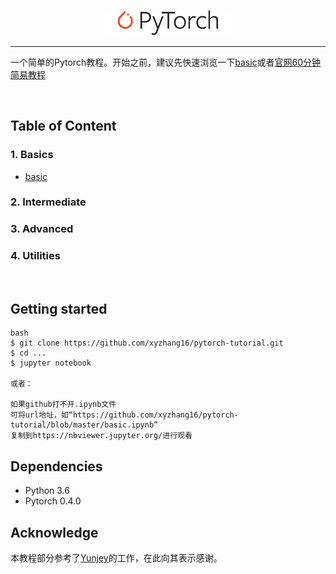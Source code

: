 <p align="center"><img width="40%" src="logo/pytorch_logo.svg" /></p>

-------------------------------------------------------------------------

一个简单的Pytorch教程。开始之前，建议先快速浏览一下[basic](https://github.com/xyzhang16/pytorch-tutorial/blob/master/basic.ipynb)或者[官网60分钟简易教程](https://pytorch.org/tutorials/beginner/deep_learning_60min_blitz.html )

<br/>


## Table of Content

### 1. Basics
 - [basic](https://github.com/xyzhang16/pytorch-tutorial/blob/master/basic.ipynb)

### 2. Intermediate

### 3. Advanced

### 4. Utilities


<br/>


## Getting started
```
bash
$ git clone https://github.com/xyzhang16/pytorch-tutorial.git
$ cd ...
$ jupyter notebook

或者：

如果github打不开.ipynb文件
可将url地址，如“https://github.com/xyzhang16/pytorch-tutorial/blob/master/basic.ipynb” 
复制到https://nbviewer.jupyter.org/进行观看

```


## Dependencies
 - Python 3.6
 - Pytorch 0.4.0


## Acknowledge
本教程部分参考了[Yunjey](https://github.com/yunjey/pytorch-tutorial)的工作，在此向其表示感谢。









